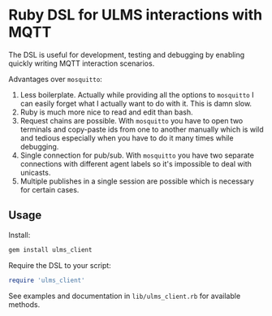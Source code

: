 # Ruby DSL for ULMS interactions with MQTT

The DSL is useful for development, testing and debugging by enabling quickly writing MQTT
interaction scenarios.

Advantages over `mosquitto`:

1. Less boilerplate. Actually while providing all the options to `mosquitto` I can easily forget
   what I actually want to do with it. This is damn slow.
2. Ruby is much more nice to read and edit than bash.
3. Request chains are possible. With `mosquitto` you have to open two terminals and copy-paste
   ids from one to another manually which is wild and tedious especially when you have to do it
   many times while debugging.
4. Single connection for pub/sub. With `mosquitto` you have two separate connections with different
   agent labels so it's impossible to deal with unicasts.
5. Multiple publishes in a single session are possible which is necessary for certain cases.

## Usage

Install:

```bash
gem install ulms_client
```

Require the DSL to your script:

```ruby
require 'ulms_client'
```

See examples and documentation in `lib/ulms_client.rb` for available methods.
